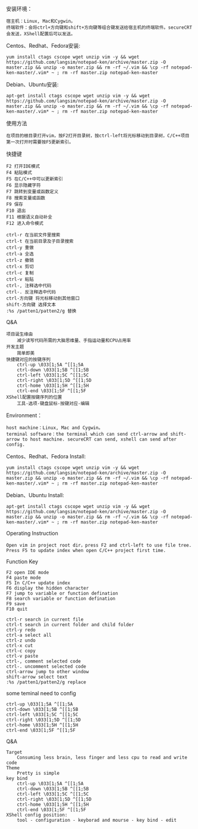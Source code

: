 安装环境：

    宿主机：Linux, Mac和Cygwin。
    终端软件：会将ctrl+方向键和shift+方向键等组合键发送给宿主机的终端软件。secureCRT会发送，XShell配置后可以发送。

Centos、Redhat、Fedora安装:

    yum install ctags cscope wget unzip vim -y && wget https://github.com/langsim/notepad-ken/archive/master.zip -O master.zip && unzip -o master.zip && rm -rf ~/.vim && \cp -rf notepad-ken-master/.vim* ~ ; rm -rf master.zip notepad-ken-master

Debian、Ubuntu安装:

    apt-get install ctags cscope wget unzip vim -y && wget https://github.com/langsim/notepad-ken/archive/master.zip -O master.zip && unzip -o master.zip && rm -rf ~/.vim && \cp -rf notepad-ken-master/.vim* ~ ; rm -rf master.zip notepad-ken-master

使用方法

    在项目的根目录打开vim，按F2打开目录树，按ctrl-left将光标移动到目录树，C/C++项目第一次打开时需要按F5更新索引。

快捷键

    F2 打开IDE模式
    F4 粘贴模式
    F5 在C/C++中可以更新索引
    F6 显示隐藏字符
    F7 跳转到变量或函数定义
    F8 搜索变量或函数
    F9 保存
    F10 退出
    F11 根据语义自动补全
    F12 进入命令模式

    ctrl-r 在当前文件里搜索
    ctrl-t 在当前目录及子目录搜索
    ctrl-y 重做
    ctrl-a 全选
    ctrl-z 撤销
    ctrl-x 剪切
    ctrl-c 复制
    ctrl-v 粘贴
    ctrl-, 注释选中代码
    ctrl-. 反注释选中代码
    ctrl-方向键 将光标移动到其他窗口
    shift-方向键 选择文本
    :%s /patten1/patten2/g 替换

Q&A

    项目诞生缘由
        减少读写代码所需的大脑思维量、手指运动量和CPU占用率
    开发主题
        简单即美
    快捷键对应的按键序列
        ctrl-up \033[1;5A ^[[1;5A
        ctrl-down \033[1;5B ^[[1;5B
        ctrl-left \033[1;5C ^[[1;5C
        ctrl-right \033[1;5D ^[[1;5D
        ctrl-home \033[1;5H ^[[1;5H    
        ctrl-end \033[1;5F ^[[1;5F
    XShell配置按键序列的位置
        工具-选项-键盘鼠标-按键对应-编辑

Environment：

    host machine：Linux, Mac and Cygwin。
    terminal software：the terminal which can send ctrl-arrow and shift-arrow to host machine. secureCRT can send, xshell can send after config.

Centos、Redhat、Fedora Install:

    yum install ctags cscope wget unzip vim -y && wget https://github.com/langsim/notepad-ken/archive/master.zip -O master.zip && unzip -o master.zip && rm -rf ~/.vim && \cp -rf notepad-ken-master/.vim* ~ ; rm -rf master.zip notepad-ken-master

Debian、Ubuntu Install:

    apt-get install ctags cscope wget unzip vim -y && wget https://github.com/langsim/notepad-ken/archive/master.zip -O master.zip && unzip -o master.zip && rm -rf ~/.vim && \cp -rf notepad-ken-master/.vim* ~ ; rm -rf master.zip notepad-ken-master

Operating Instruction

    Open vim in project root dir，press F2 and ctrl-left to use file tree. Press F5 to update index when open C/C++ project first time.

Function Key

    F2 open IDE mode
    F4 paste mode
    F5 In C/C++ update index
    F6 display the hidden character
    F7 jump to variable or function defination
    F8 search variable or function defination
    F9 save
    F10 quit

    ctrl-r search in current file
    ctrl-t search in current folder and child folder
    ctrl-y redo
    ctrl-a select all
    ctrl-z undo
    ctrl-x cut
    ctrl-c copy
    ctrl-v paste
    ctrl-, comment selected code
    ctrl-. uncomment selected code
    ctrl-arrow jump to other window
    shift-arrow select text
    :%s /patten1/patten2/g replace

some teminal need to config

    ctrl-up \033[1;5A ^[[1;5A
    ctrl-down \033[1;5B ^[[1;5B
    ctrl-left \033[1;5C ^[[1;5C
    ctrl-right \033[1;5D ^[[1;5D
    ctrl-home \033[1;5H ^[[1;5H    
    ctrl-end \033[1;5F ^[[1;5F

Q&A

    Target
        Consuming less brain, less finger and less cpu to read and write code
    Theme
        Pretty is simple
    key bind
        ctrl-up \033[1;5A ^[[1;5A
        ctrl-down \033[1;5B ^[[1;5B
        ctrl-left \033[1;5C ^[[1;5C
        ctrl-right \033[1;5D ^[[1;5D
        ctrl-home \033[1;5H ^[[1;5H    
        ctrl-end \033[1;5F ^[[1;5F
    XShell config position:
        tool - configuration - keyborad and mourse - key bind - edit
